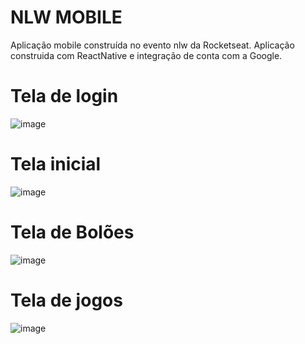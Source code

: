 # NLW MOBILE
Aplicação mobile construída no evento nlw da Rocketseat. Aplicação construida com ReactNative e integração de conta com a Google.

# Tela de login

![image](https://user-images.githubusercontent.com/42443254/200183609-ce2621b8-b580-4e8b-9e97-8a0646c6d704.png)


# Tela inicial
![image](https://user-images.githubusercontent.com/42443254/200183622-8053ed2c-78c9-443a-8106-c7517ea15669.png)


# Tela de Bolões
![image](https://user-images.githubusercontent.com/42443254/200184300-9633ed06-e702-492d-a804-019384fde212.png)

# Tela de jogos
![image](https://user-images.githubusercontent.com/42443254/200184330-aaa03fee-bf13-40e1-8a8b-fe6cc9c7d9aa.png)
